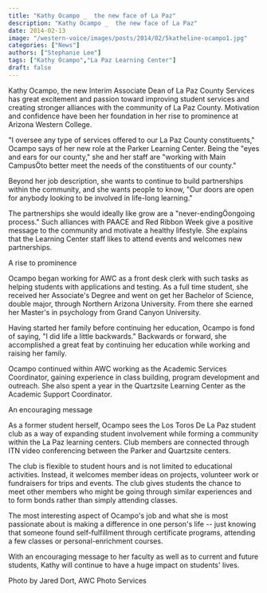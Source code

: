 ```yaml
---
title: "Kathy Ocampo _  the new face of La Paz"
description: "Kathy Ocampo _  the new face of La Paz"
date: 2014-02-13
image: "/western-voice/images/posts/2014/02/5katheline-ocampo1.jpg"
categories: ["News"]
authors: ["Stephanie Lee"]
tags: ["Kathy Ocampo","La Paz Learning Center"]
draft: false
---
```

Kathy Ocampo, the new Interim Associate Dean of La Paz County Services has great excitement and passion toward improving student services and creating stronger alliances with the community of La Paz County. Motivation and confidence have been her foundation in her rise to prominence at Arizona Western College.

"I oversee any type of services offered to our La Paz County constituents," Ocampo says of her new role at the Parker Learning Center. Being the "eyes and ears for our county," she and her staff are "working with Main CampusÖto better meet the needs of the constituents of our county."

Beyond her job description, she wants to continue to build partnerships within the community, and she wants people to know, "Our doors are open for anybody looking to be involved in life-long learning."

The partnerships she would ideally like grow are a "never-endingÖongoing process." Such alliances with PAACE and Red Ribbon Week give a positive message to the community and motivate a healthy lifestyle. She explains that the Learning Center staff likes to attend events and welcomes new partnerships.

A rise to prominence

Ocampo began working for AWC as a front desk clerk with such tasks as helping students with applications and testing. As a full time student, she received her Associate's Degree and went on get her Bachelor of Science, double major, through Northern Arizona University. From there she earned her Master's in psychology from Grand Canyon University.

Having started her family before continuing her education, Ocampo is fond of saying, "I did life a little backwards." Backwards or forward, she accomplished a great feat by continuing her education while working and raising her family.

Ocampo continued within AWC working as the Academic Services Coordinator, gaining experience in class building, program development and outreach. She also spent a year in the Quartzsite Learning Center as the Academic Support Coordinator.

An encouraging message

As a former student herself, Ocampo sees the Los Toros De La Paz student club as a way of expanding student involvement while forming a community within the La Paz learning centers. Club members are connected through ITN video conferencing between the Parker and Quartzsite centers.

The club is flexible to student hours and is not limited to educational activities. Instead, it welcomes member ideas on projects, volunteer work or fundraisers for trips and events. The club gives students the chance to meet other members who might be going through similar experiences and to form bonds rather than simply attending classes.

The most interesting aspect of Ocampo's job and what she is most passionate about is making a difference in one person's life -- just knowing that someone found self-fulfillment through certificate programs, attending a few classes or personal-enrichment courses.

With an encouraging message to her faculty as well as to current and future students, Kathy will continue to have a huge impact on students' lives.

Photo by Jared Dort, AWC Photo Services